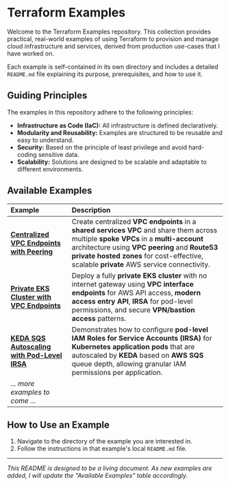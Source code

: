 # Terraform Examples

Welcome to the Terraform Examples repository. This collection provides practical, real-world examples of using Terraform to provision and manage cloud infrastructure and services, derived from production use-cases that I have worked on.

Each example is self-contained in its own directory and includes a detailed `README.md` file explaining its purpose, prerequisites, and how to use it.

## Guiding Principles

The examples in this repository adhere to the following principles:
- **Infrastructure as Code (IaC):** All infrastructure is defined declaratively.
- **Modularity and Reusability:** Examples are structured to be reusable and easy to understand.
- **Security:** Based on the principle of least privilege and avoid hard-coding sensitive data.
- **Scalability:** Solutions are designed to be scalable and adaptable to different environments.

## Available Examples

| Example | Description |
| :--- | :--- |
| [**Centralized VPC Endpoints with Peering**](./vpc-endpoints-centralized-peering/) | Create centralized **VPC endpoints** in a **shared services VPC** and share them across multiple **spoke VPCs** in a **multi-account** architecture using **VPC peering** and **Route53 private hosted zones** for cost-effective, scalable **private** AWS service connectivity. |
| [**Private EKS Cluster with VPC Endpoints**](./private-eks-clusters/) | Deploy a fully **private EKS cluster** with no internet gateway using **VPC interface endpoints** for AWS API access, **modern access entry API**, **IRSA** for pod-level permissions, and secure **VPN/bastion access** patterns. |
| [**KEDA SQS Autoscaling with Pod-Level IRSA**](./keda-sqs-app-irsa/) | Demonstrates how to configure **pod-level IAM Roles for Service Accounts (IRSA)** for **Kubernetes application pods** that are autoscaled by **KEDA** based on **AWS SQS** queue depth, allowing granular IAM permissions per application. |
| *... more examples to come ...* | |

## How to Use an Example

1.  Navigate to the directory of the example you are interested in.
2.  Follow the instructions in that example's local `README.md` file.

---
*This README is designed to be a living document. As new examples are added, I will update the "Available Examples" table accordingly.*
